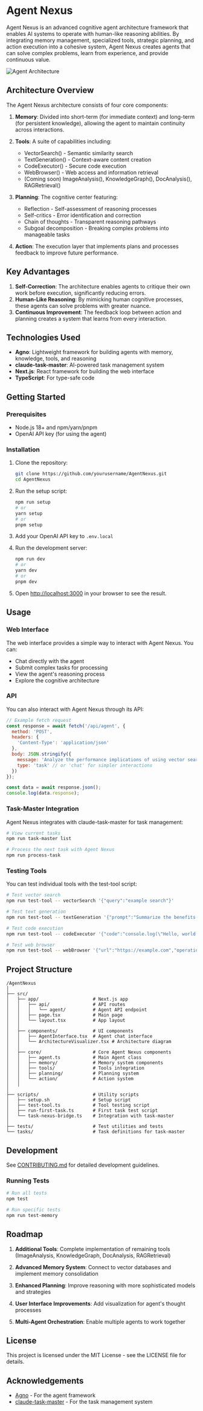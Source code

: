 # Agent Nexus

Agent Nexus is an advanced cognitive agent architecture framework that enables AI systems to operate with human-like reasoning abilities. By integrating memory management, specialized tools, strategic planning, and action execution into a cohesive system, Agent Nexus creates agents that can solve complex problems, learn from experience, and provide continuous value.

![Agent Architecture](/public/agent-architecture.png)

## Architecture Overview

The Agent Nexus architecture consists of four core components:

1. **Memory**: Divided into short-term (for immediate context) and long-term (for persistent knowledge), allowing the agent to maintain continuity across interactions.

2. **Tools**: A suite of capabilities including:
   - VectorSearch() - Semantic similarity search
   - TextGeneration() - Context-aware content creation
   - CodeExecutor() - Secure code execution
   - WebBrowser() - Web access and information retrieval
   - (Coming soon) ImageAnalysis(), KnowledgeGraph(), DocAnalysis(), RAGRetrieval()

3. **Planning**: The cognitive center featuring:
   - Reflection - Self-assessment of reasoning processes
   - Self-critics - Error identification and correction
   - Chain of thoughts - Transparent reasoning pathways
   - Subgoal decomposition - Breaking complex problems into manageable tasks

4. **Action**: The execution layer that implements plans and processes feedback to improve future performance.

## Key Advantages

1. **Self-Correction**: The architecture enables agents to critique their own work before execution, significantly reducing errors.
2. **Human-Like Reasoning**: By mimicking human cognitive processes, these agents can solve problems with greater nuance.
3. **Continuous Improvement**: The feedback loop between action and planning creates a system that learns from every interaction.

## Technologies Used

- **Agno**: Lightweight framework for building agents with memory, knowledge, tools, and reasoning
- **claude-task-master**: AI-powered task management system
- **Next.js**: React framework for building the web interface
- **TypeScript**: For type-safe code

## Getting Started

### Prerequisites

- Node.js 18+ and npm/yarn/pnpm
- OpenAI API key (for using the agent)

### Installation

1. Clone the repository:
   ```bash
   git clone https://github.com/yourusername/AgentNexus.git
   cd AgentNexus
   ```

2. Run the setup script:
   ```bash
   npm run setup
   # or
   yarn setup
   # or
   pnpm setup
   ```

3. Add your OpenAI API key to `.env.local`

4. Run the development server:
   ```bash
   npm run dev
   # or
   yarn dev
   # or
   pnpm dev
   ```

5. Open [http://localhost:3000](http://localhost:3000) in your browser to see the result.

## Usage

### Web Interface

The web interface provides a simple way to interact with Agent Nexus. You can:
- Chat directly with the agent
- Submit complex tasks for processing
- View the agent's reasoning process
- Explore the cognitive architecture

### API

You can also interact with Agent Nexus through its API:

```javascript
// Example fetch request
const response = await fetch('/api/agent', {
  method: 'POST',
  headers: {
    'Content-Type': 'application/json'
  },
  body: JSON.stringify({
    message: 'Analyze the performance implications of using vector search in a production environment',
    type: 'task' // or 'chat' for simpler interactions
  })
});

const data = await response.json();
console.log(data.response);
```

### Task-Master Integration

Agent Nexus integrates with claude-task-master for task management:

```bash
# View current tasks
npm run task-master list

# Process the next task with Agent Nexus
npm run process-task
```

### Testing Tools

You can test individual tools with the test-tool script:

```bash
# Test vector search
npm run test-tool -- vectorSearch '{"query":"example search"}'

# Test text generation
npm run test-tool -- textGeneration '{"prompt":"Summarize the benefits of AI","temperature":0.7}'

# Test code execution
npm run test-tool -- codeExecutor '{"code":"console.log(\"Hello, world!\");","language":"javascript"}'

# Test web browser
npm run test-tool -- webBrowser '{"url":"https://example.com","operation":"get"}'
```

## Project Structure

```
/AgentNexus
│
├── src/
│   ├── app/                    # Next.js app
│   │   ├── api/                # API routes
│   │   │   └── agent/          # Agent API endpoint
│   │   ├── page.tsx            # Main page
│   │   └── layout.tsx          # App layout
│   │
│   ├── components/             # UI components
│   │   ├── AgentInterface.tsx  # Agent chat interface
│   │   └── ArchitectureVisualizer.tsx # Architecture diagram
│   │
│   ├── core/                   # Core Agent Nexus components
│   │   ├── agent.ts            # Main Agent class
│   │   ├── memory/             # Memory system components
│   │   ├── tools/              # Tools integration
│   │   ├── planning/           # Planning system
│   │   └── action/             # Action system
│   │
│
├── scripts/                    # Utility scripts
│   ├── setup.sh                # Setup script
│   ├── test-tool.ts            # Tool testing script
│   ├── run-first-task.ts       # First task test script
│   └── task-nexus-bridge.ts    # Integration with task-master
│
├── tests/                      # Test utilities and tests
└── tasks/                      # Task definitions for task-master
```

## Development

See [CONTRIBUTING.md](CONTRIBUTING.md) for detailed development guidelines.

### Running Tests

```bash
# Run all tests
npm test

# Run specific tests
npm run test-memory
```

## Roadmap

1. **Additional Tools**: Complete implementation of remaining tools (ImageAnalysis, KnowledgeGraph, DocAnalysis, RAGRetrieval)

2. **Advanced Memory System**: Connect to vector databases and implement memory consolidation

3. **Enhanced Planning**: Improve reasoning with more sophisticated models and strategies

4. **User Interface Improvements**: Add visualization for agent's thought processes

5. **Multi-Agent Orchestration**: Enable multiple agents to work together

## License

This project is licensed under the MIT License - see the LICENSE file for details.

## Acknowledgements

- [Agno](https://github.com/agno-agi/agno) - For the agent framework
- [claude-task-master](https://github.com/eyaltoledano/claude-task-master) - For the task management system
